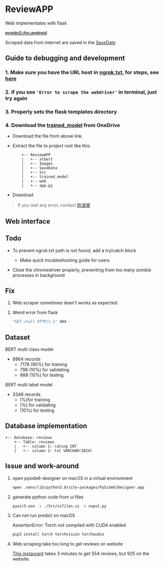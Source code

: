 # ReviewAPP

Web implementates with flask

~~[pyside2_for_android][]~~

Scraped data from internet are saved in the [SaveDate](./SaveData/)

## Guide to debugging and development

### 1. Make sure you have the URL host in [ngrok.txt](./ngrok.txt), for steps, see [here](./guide%20to%20test%20CloudSQL.md#set_ngrok_host)

### 2. if you see ```'Error to scrape the webdriver'``` in terminal, just try again

### 3. Properly sets the flask templates directory

### 4. Download the [trained_model][] from OneDrive

- Download the file from above link.
- Extract the file to project root like this:

    ```+-- Database: reviews
        +-- ReviewAPP
        |   +-- albert
        |   +-- Images
        |   +-- SaveData
        |   +-- Src
        |   +-- trained_model
        |   +-- web
        |   +-- app.py
    ```

- Download

> If you met any error, contact [防波堤](mailto:41043152@gm.nfu.edu.tw)

## Web interface

## Todo

- To prevent ngrok.txt path is not found, add a try/catch block
  - Make quick troubleshooting guide for users

- Close the chromedriver properly, preventing from too many zombie processes in background

## Fix

1. Web scraper sometimes doen't works as expected.
2. Weird error from flask

    ```bash
    "GET /null HTTP/1.1" 404 -
    ```

## Dataset

BERT multi class model

- 8864 records
  - 7178 (90%) for training
  - 798 (10%) for validating
  - 888 (10%) for testing

BERT multi label model

- 3346 records
  - (%)for training
  - (%) for validating
  - (10%) for testing

## Database implementation

```text
+-- Database: reviews
    +-- Table: reviews
    |   +-- column 1: rating INT
    |   +-- column 2: txt VARCHAR(1024)
```

## Issue and work-around

1. open pyside6-designer on macOS in a virtual environment

    ```bash
    open .venv/lib/python3.9/site-packages/PySide6/Designer.app 
    ```

2. generate python code from ui files

    ```bash
    pyuic5.exe -x ./Src/uifiles.ui -o ouput.py
    ```

3. Can not run predict on macOS

    AssertionError: Torch not compiled with CUDA enabled

    ```bash
    pip3 install torch torchvision torchaudio
    ```

4. Web scraping take too long to get reviews on website

    [This restaurant][restaurant_url1] takes 3 minutes to get 554 reviews, but 925 on the website.

[pyside2_for_android]: https://stackoverflow.com/questions/70907303/pyside2-for-android-development "Android Development"
[trained_model]: https://nfuedu-my.sharepoint.com/:u:/g/personal/41043152_nfu_edu_tw/EehfyMuKe0VFmVjRY1o0gYAB7gOqdc0cXsKPx_ZrZMEq2w "model link"
[restaurant_url1]: https://www.google.com/maps/place/%E7%95%B0%E4%BA%BA%E9%A4%A8+%E6%9D%B1%E8%8B%B1%E5%BA%97/@24.14262,120.7056438,20z/data=!4m6!3m5!1s0x34693dc4fc54b2bd:0xb150f911a4f6a718!8m2!3d24.14262!4d120.7062393!16s%2Fg%2F11j5npjg01?entry=ttu "link for web scraping"
